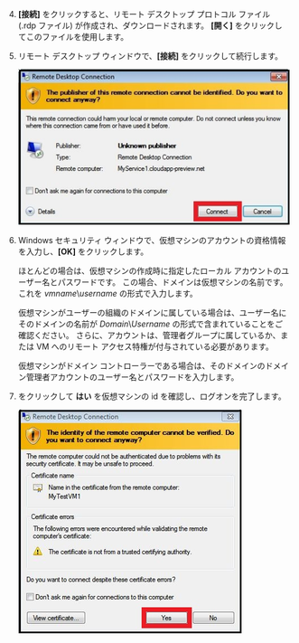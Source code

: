 <properties services="virtual-machines" title="How to Log on to a Virtual Machine Running Windows Server" authors="cynthn" solutions="" manager="timlt" editor="tysonn" />


4. **[接続]** をクリックすると、リモート デスクトップ プロトコル ファイル (.rdp ファイル) が作成され、ダウンロードされます。 **[開く]** をクリックしてこのファイルを使用します。

5. リモート デスクトップ ウィンドウで、**[接続]** をクリックして続行します。

    ![接続の続行](./media/virtual-machines-log-on-win-server/connectpublisher.png)

6. Windows セキュリティ ウィンドウで、仮想マシンのアカウントの資格情報を入力し、**[OK]** をクリックします。

    ほとんどの場合は、仮想マシンの作成時に指定したローカル アカウントのユーザー名とパスワードです。 この場合、ドメインは仮想マシンの名前です。これを *vmname*&#92;*username* の形式で入力します。

    仮想マシンがユーザーの組織のドメインに属している場合は、ユーザー名にそのドメインの名前が *Domain*&#92;*Username* の形式で含まれていることをご確認ください。 さらに、アカウントは、管理者グループに属しているか、または VM へのリモート アクセス特権が付与されている必要があります。

    仮想マシンがドメイン コントローラーである場合は、そのドメインのドメイン管理者アカウントのユーザー名とパスワードを入力します。

7.  をクリックして **はい** を仮想マシンの id を確認し、ログオンを完了します。

    ![目的の仮想マシンであることを確認](./media/virtual-machines-log-on-win-server/connectverify.png)





